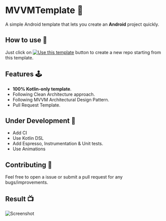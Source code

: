 # MVVMTemplate 🧞‍

A simple Android template that lets you create an **Android** project quickly. 

## How to use 👣

Just click on [![Use this template](https://img.shields.io/badge/-Use%20this%20template-brightgreen)](https://github.com/Drjacky/MVVMTemplate/generate) button to create a new repo starting from this template.

## Features 🕹

- **100% Kotlin-only template**.
- Following Clean Architecture approach.
- Following MVVM Architectural Design Pattern.
- Pull Request Template.

## Under Development 🚧

- Add CI
- Use Kotlin DSL
- Add Espresso, Instrumentation & Unit tests.
- Use Animations

## Contributing 🤝

Feel free to open a issue or submit a pull request for any bugs/improvements.

## Result 📺
![Screenshot](https://raw.githubusercontent.com/Drjacky/MVVMTemplate/master/list.jpg)